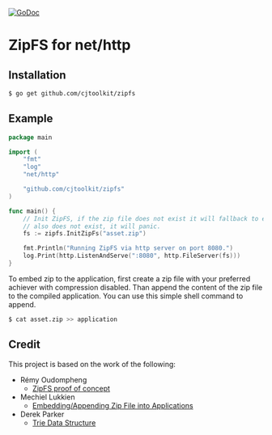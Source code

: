 [![GoDoc](https://godoc.org/github.com/cjtoolkit/zipfs?status.svg)](https://godoc.org/github.com/cjtoolkit/zipfs)

# ZipFS for net/http

## Installation

```sh
$ go get github.com/cjtoolkit/zipfs
```

## Example

```go
package main

import (
	"fmt"
	"log"
	"net/http"

	"github.com/cjtoolkit/zipfs"
)

func main() {
	// Init ZipFS, if the zip file does not exist it will fallback to embedded zip file within application, if that
	// also does not exist, it will panic.
	fs := zipfs.InitZipFs("asset.zip")

	fmt.Println("Running ZipFS via http server on port 8080.")
	log.Print(http.ListenAndServe(":8080", http.FileServer(fs)))
}
```

To embed zip to the application, first create a zip file with your preferred achiever with compression disabled.
Than append the content of the zip file to the compiled application.  You can use this simple shell command to append.

```sh
$ cat asset.zip >> application
```

## Credit

This project is based on the work of the following:

* Rémy Oudompheng
    * [ZipFS proof of concept](https://github.com/remyoudompheng/go-misc/blob/master/zipfs/zipfs.go)
* Mechiel Lukkien
    * [Embedding/Appending Zip File into Applications](https://godoc.org/bitbucket.org/mjl/httpasset)
* Derek Parker
    * [Trie Data Structure](https://github.com/derekparker/trie)